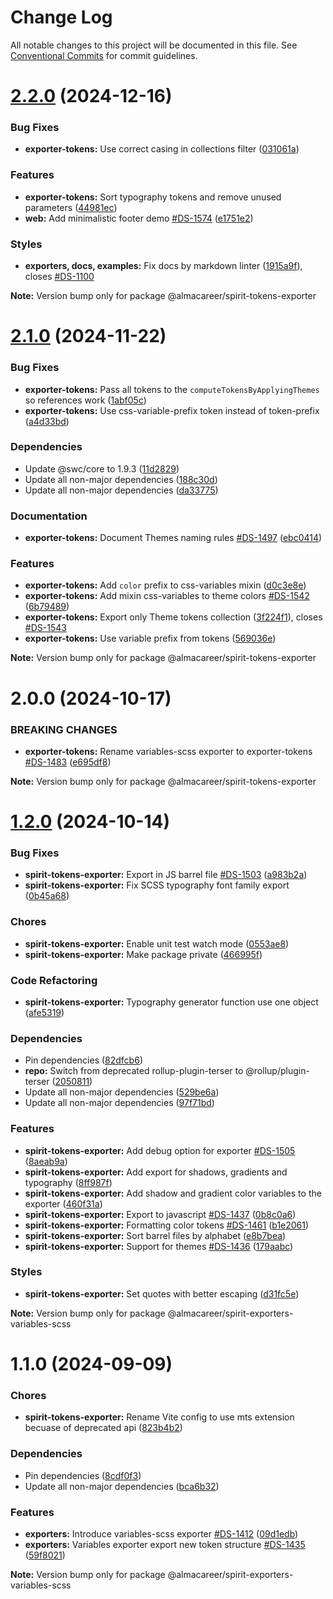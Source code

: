 # Change Log

All notable changes to this project will be documented in this file.
See [Conventional Commits](https://conventionalcommits.org) for commit guidelines.

<a name="2.2.0"></a>

# [2.2.0](https://github.com/lmc-eu/spirit-design-system/compare/@almacareer/spirit-tokens-exporter@2.1.0...@almacareer/spirit-tokens-exporter@2.2.0) (2024-12-16)

### Bug Fixes

- **exporter-tokens:** Use correct casing in collections filter ([031061a](https://github.com/lmc-eu/spirit-design-system/commit/031061a))

### Features

- **exporter-tokens:** Sort typography tokens and remove unused parameters ([44981ec](https://github.com/lmc-eu/spirit-design-system/commit/44981ec))
- **web:** Add minimalistic footer demo [#DS-1574](https://github.com/lmc-eu/spirit-design-system/issues/DS-1574) ([e1751e2](https://github.com/lmc-eu/spirit-design-system/commit/e1751e2))

### Styles

- **exporters, docs, examples:** Fix docs by markdown linter ([1915a9f](https://github.com/lmc-eu/spirit-design-system/commit/1915a9f)), closes [#DS-1100](https://github.com/lmc-eu/spirit-design-system/issues/DS-1100)

**Note:** Version bump only for package @almacareer/spirit-tokens-exporter

<a name="2.1.0"></a>

# [2.1.0](https://github.com/lmc-eu/spirit-design-system/compare/@almacareer/spirit-tokens-exporter@2.0.0...@almacareer/spirit-tokens-exporter@2.1.0) (2024-11-22)

### Bug Fixes

- **exporter-tokens:** Pass all tokens to the `computeTokensByApplyingThemes` so references work ([1abf05c](https://github.com/lmc-eu/spirit-design-system/commit/1abf05c))
- **exporter-tokens:** Use css-variable-prefix token instead of token-prefix ([a4d33bd](https://github.com/lmc-eu/spirit-design-system/commit/a4d33bd))

### Dependencies

- Update @swc/core to 1.9.3 ([11d2829](https://github.com/lmc-eu/spirit-design-system/commit/11d2829))
- Update all non-major dependencies ([188c30d](https://github.com/lmc-eu/spirit-design-system/commit/188c30d))
- Update all non-major dependencies ([da33775](https://github.com/lmc-eu/spirit-design-system/commit/da33775))

### Documentation

- **exporter-tokens:** Document Themes naming rules [#DS-1497](https://github.com/lmc-eu/spirit-design-system/issues/DS-1497) ([ebc0414](https://github.com/lmc-eu/spirit-design-system/commit/ebc0414))

### Features

- **exporter-tokens:** Add `color` prefix to css-variables mixin ([d0c3e8e](https://github.com/lmc-eu/spirit-design-system/commit/d0c3e8e))
- **exporter-tokens:** Add mixin css-variables to theme colors [#DS-1542](https://github.com/lmc-eu/spirit-design-system/issues/DS-1542) ([6b79489](https://github.com/lmc-eu/spirit-design-system/commit/6b79489))
- **exporter-tokens:** Export only Theme tokens collection ([3f224f1](https://github.com/lmc-eu/spirit-design-system/commit/3f224f1)), closes [#DS-1543](https://github.com/lmc-eu/spirit-design-system/issues/DS-1543)
- **exporter-tokens:** Use variable prefix from tokens ([569036e](https://github.com/lmc-eu/spirit-design-system/commit/569036e))

**Note:** Version bump only for package @almacareer/spirit-tokens-exporter

<a name="2.0.0"></a>

# 2.0.0 (2024-10-17)

### BREAKING CHANGES

- **exporter-tokens:** Rename variables-scss exporter to exporter-tokens [#DS-1483](https://github.com/lmc-eu/spirit-design-system/issues/DS-1483) ([e695df8](https://github.com/lmc-eu/spirit-design-system/commit/e695df8))

**Note:** Version bump only for package @almacareer/spirit-tokens-exporter

<a name="1.2.0"></a>

# [1.2.0](https://github.com/lmc-eu/spirit-design-system/compare/@almacareer/spirit-exporters-variables-scss@1.1.0...@almacareer/spirit-exporters-variables-scss@1.2.0) (2024-10-14)

### Bug Fixes

- **spirit-tokens-exporter:** Export in JS barrel file [#DS-1503](https://github.com/lmc-eu/spirit-design-system/issues/DS-1503) ([a983b2a](https://github.com/lmc-eu/spirit-design-system/commit/a983b2a))
- **spirit-tokens-exporter:** Fix SCSS typography font family export ([0b45a68](https://github.com/lmc-eu/spirit-design-system/commit/0b45a68))

### Chores

- **spirit-tokens-exporter:** Enable unit test watch mode ([0553ae8](https://github.com/lmc-eu/spirit-design-system/commit/0553ae8))
- **spirit-tokens-exporter:** Make package private ([466995f](https://github.com/lmc-eu/spirit-design-system/commit/466995f))

### Code Refactoring

- **spirit-tokens-exporter:** Typography generator function use one object ([afe5319](https://github.com/lmc-eu/spirit-design-system/commit/afe5319))

### Dependencies

- Pin dependencies ([82dfcb6](https://github.com/lmc-eu/spirit-design-system/commit/82dfcb6))
- **repo:** Switch from deprecated rollup-plugin-terser to @rollup/plugin-terser ([2050811](https://github.com/lmc-eu/spirit-design-system/commit/2050811))
- Update all non-major dependencies ([529be6a](https://github.com/lmc-eu/spirit-design-system/commit/529be6a))
- Update all non-major dependencies ([97f71bd](https://github.com/lmc-eu/spirit-design-system/commit/97f71bd))

### Features

- **spirit-tokens-exporter:** Add debug option for exporter [#DS-1505](https://github.com/lmc-eu/spirit-design-system/issues/DS-1505) ([8aeab9a](https://github.com/lmc-eu/spirit-design-system/commit/8aeab9a))
- **spirit-tokens-exporter:** Add export for shadows, gradients and typography ([8ff987f](https://github.com/lmc-eu/spirit-design-system/commit/8ff987f))
- **spirit-tokens-exporter:** Add shadow and gradient color variables to the exporter ([460f31a](https://github.com/lmc-eu/spirit-design-system/commit/460f31a))
- **spirit-tokens-exporter:** Export to javascript [#DS-1437](https://github.com/lmc-eu/spirit-design-system/issues/DS-1437) ([0b8c0a6](https://github.com/lmc-eu/spirit-design-system/commit/0b8c0a6))
- **spirit-tokens-exporter:** Formatting color tokens [#DS-1461](https://github.com/lmc-eu/spirit-design-system/issues/DS-1461) ([b1e2061](https://github.com/lmc-eu/spirit-design-system/commit/b1e2061))
- **spirit-tokens-exporter:** Sort barrel files by alphabet ([e8b7bea](https://github.com/lmc-eu/spirit-design-system/commit/e8b7bea))
- **spirit-tokens-exporter:** Support for themes [#DS-1436](https://github.com/lmc-eu/spirit-design-system/issues/DS-1436) ([179aabc](https://github.com/lmc-eu/spirit-design-system/commit/179aabc))

### Styles

- **spirit-tokens-exporter:** Set quotes with better escaping ([d31fc5e](https://github.com/lmc-eu/spirit-design-system/commit/d31fc5e))

**Note:** Version bump only for package @almacareer/spirit-exporters-variables-scss

<a name="1.1.0"></a>

# 1.1.0 (2024-09-09)

### Chores

- **spirit-tokens-exporter:** Rename Vite config to use mts extension becuase of deprecated api ([823b4b2](https://github.com/lmc-eu/spirit-design-system/commit/823b4b2))

### Dependencies

- Pin dependencies ([8cdf0f3](https://github.com/lmc-eu/spirit-design-system/commit/8cdf0f3))
- Update all non-major dependencies ([bca6b32](https://github.com/lmc-eu/spirit-design-system/commit/bca6b32))

### Features

- **exporters:** Introduce variables-scss exporter [#DS-1412](https://github.com/lmc-eu/spirit-design-system/issues/DS-1412) ([09d1edb](https://github.com/lmc-eu/spirit-design-system/commit/09d1edb))
- **exporters:** Variables exporter export new token structure [#DS-1435](https://github.com/lmc-eu/spirit-design-system/issues/DS-1435) ([59f8021](https://github.com/lmc-eu/spirit-design-system/commit/59f8021))

**Note:** Version bump only for package @almacareer/spirit-exporters-variables-scss
